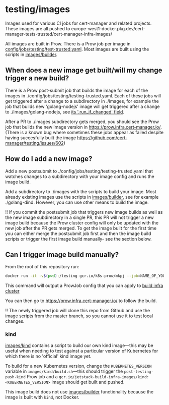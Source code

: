# testing/images

Images used for various CI jobs for cert-manager and related projects.
These images are all pushed to europe-west1-docker.pkg.dev/cert-manager-tests-trusted/cert-manager-infra-images/

All images are built in Prow. There is a Prow job per image in [config/jobs/testing/test-trusted.yaml](../config/jobs/testing/testing-trusted.yaml).
Most images are built using the scripts in [images/builder](./builder).

## When does a new image get built/will my change trigger a new build?

There is a Prow post-submit job that builds the image for each of the images in ./config/jobs/testing/testing-trusted.yaml.
Each of these jobs will get triggered after a change to a subdirectory in ./images, for example the job that builds new 'golang-nodejs' image will get triggered after a change to ./images/golang-nodejs, see [its '.run_if_changed' field](https://github.com/cert-manager/testing/blob/2b87fe6e34ff150042a9a776a85b3e62a20d98dc/config/jobs/testing/testing-trusted.yaml#L176).

After a PR to ./images subdirectory gets merged, you should see the Prow job that builds the new image version in https://prow.infra.cert-manager.io/.
(There is a known bug where sometimes these jobs appear as failed despite having succesfully built the image https://github.com/cert-manager/testing/issues/602)

## How do I add a new image?

Add a new postsubmit to ./config/jobs/testing/testing-trusted.yaml that watches changes to a subdirectory with your image config and runs the image build.

Add a subdirectory to ./images with the scripts to build your image. Most already existing images use the scripts in [images/builder](./builder), see for example ./golang-dind. However, you can use other means to build the image.

!! If you commit the postsubmit job that triggers new image builds as well as the new image subdirectory in a single PR, this PR will not trigger a new image build because the Prow cluster config will only be updated with the new job after the PR gets merged.
To get the image built for the first time you can either merge the postsubmit job first and then the image build scripts or trigger the first image build manually- see the section below.

## Can I trigger image build manually?

From the root of this repository run:

```bash
docker run -it -v$(pwd):/testing gcr.io/k8s-prow/mkpj --job=NAME_OF_YOUR_POSTSUBMIT_JOB--config-path=/testing/config/config.yaml --job-config-path=/testing/config/jobs/testing/testing-trusted.yaml --base-ref=master
```

This command will output a ProwJob config that you can apply to [build infra cluster](../prow/README.md)

You can then go to https://prow.infra.cert-manager.io/ to follow the build.

!! The newly triggered job will clone this repo from Github and use the image scripts from the master branch, so you cannot use it to test local changes.
### kind

[images/kind](./kind) contains a script to build our own kind image—this may be useful when needing to test against a particular version of Kubernetes for which there is no 'official' kind image yet.

To build for a new Kubernetes version, change the `KUBERNETES_VERSION` variable in `images/kind/build.sh`—­this should trigger the `post-testing-push-kind` Prow job and a `gcr.io/jetstack-build-infra-images/kind:<KUBERNETES_VERSION>` image should get built and pushed.

This image build does not use [images/builder](./builder) functionality because the image is built with `kind`, not Docker.

